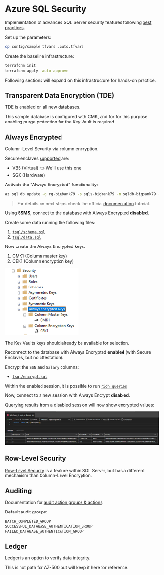 # Azure SQL Security

Implementation of advanced SQL Server security features following [best practices][1].

Set up the parameters:

```sh
cp config/sample.tfvars .auto.tfvars
```

Create the baseline infrastructure:

```sh
terraform init
terraform apply -auto-approve
```

Following sections will expand on this infrastructure for hands-on practice.

## Transparent Data Encryption (TDE)

TDE is enabled on all new databases.

This sample database is configured with CMK, and for for this purpose enabling purge protection for the Key Vault is required.

## Always Encrypted

Column-Level Security via column encryption.

Secure enclaves [supported][2] are:

- VBS (Virtual) 👈 We'll use this one.
- SGX (Hardware)

Activate the "Always Encrypted" functionality:

```sh
az sql db update -g rg-bigbank79 -s sqls-bigbank79 -n sqldb-bigbank79 --preferred-enclave-type VBS
```

> For details on next steps check the official [documentation][3] tutorial.

Using **SSMS**, connect to the database with Always Encrypted **disabled**.

Create some data running the following files:

1. [`tsql/schema.sql`](sql/schema.sql)
2. [`tsql/data.sql`](sql/data.sql)

Now create the Always Encrypted keys:

1. CMK1 (Column master key)
2. CEK1 (Column encryption key)

<img src=".assets/mssql-alwaysencrypted.png" />

The Key Vaults keys should already be available for selection.

Reconnect to the database with Always Encrypted **enabled** (with Secure Enclaves, but no attestation).

Encrypt the `SSN` and `Salary` columns:

- [`tsql/encrypt.sql`](tsql/encrypt.sql)

Within the enabled session, it is possible to run [`rich queries`](tsql/richqueries.sql)

Now, connect to a new session with Always Encrypt **disabled**.

Querying results from a disabled session will now show encrypted values:

<img src=".assets/mssql-alwaysencrypted-results.png" />

## Row-Level Security

[Row-Level Security][4] is a feature within SQL Server, but has a different mechanism than Column-Level Encryption.

## Auditing

Documentation for [audit action groups & actions][5].

Default audit groups:

```
BATCH_COMPLETED_GROUP
SUCCESSFUL_DATABASE_AUTHENTICATION_GROUP
FAILED_DATABASE_AUTHENTICATION_GROUP
```

## Ledger

Ledger is an option to verify data integrity.

This is not path for AZ-500 but will keep it here for reference.


[1]: https://learn.microsoft.com/en-us/sql/relational-databases/security/sql-server-security-best-practices?view=sql-server-ver16
[2]: https://learn.microsoft.com/en-us/sql/relational-databases/security/encryption/always-encrypted-enclaves?view=sql-server-ver16#supported-enclave-technologies
[3]: https://learn.microsoft.com/en-us/azure/azure-sql/database/always-encrypted-enclaves-getting-started-vbs?view=azuresql&tabs=ssmsrequirements%2Cazure-cli
[4]: https://learn.microsoft.com/en-us/sql/relational-databases/security/row-level-security?view=sql-server-ver16
[5]: https://learn.microsoft.com/en-us/sql/relational-databases/security/auditing/sql-server-audit-action-groups-and-actions?view=sql-server-ver16
